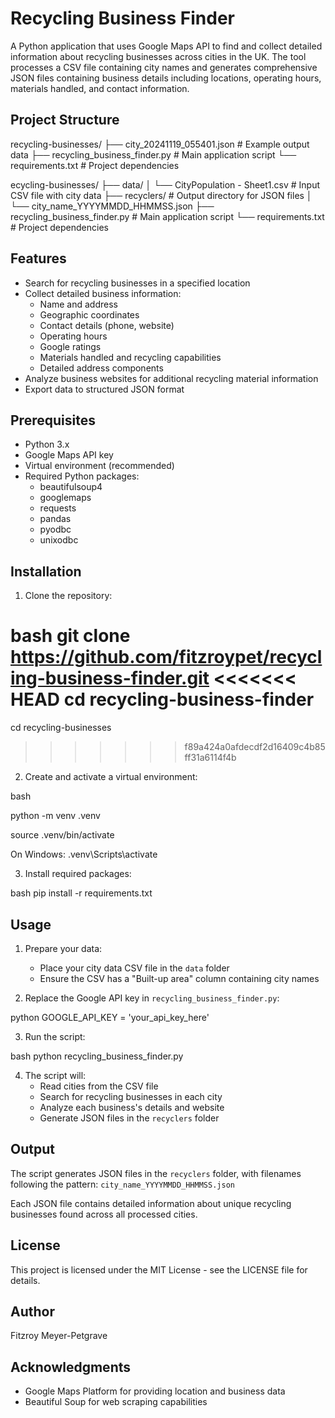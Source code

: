 # Recycling Business Finder

A Python application that uses Google Maps API to find and collect detailed information about recycling businesses across cities in the UK. The tool processes a CSV file containing city names and generates comprehensive JSON files containing business details including locations, operating hours, materials handled, and contact information.

## Project Structure

recycling-businesses/
├── city_20241119_055401.json # Example output data
├── recycling_business_finder.py # Main application script
└── requirements.txt # Project dependencies

ecycling-businesses/
├── data/
│ └── CityPopulation - Sheet1.csv # Input CSV file with city data
├── recyclers/ # Output directory for JSON files
│ └── city_name_YYYYMMDD_HHMMSS.json
├── recycling_business_finder.py # Main application script
└── requirements.txt # Project dependencies

## Features

- Search for recycling businesses in a specified location
- Collect detailed business information:
  - Name and address
  - Geographic coordinates
  - Contact details (phone, website)
  - Operating hours
  - Google ratings
  - Materials handled and recycling capabilities
  - Detailed address components
- Analyze business websites for additional recycling material information
- Export data to structured JSON format

## Prerequisites

- Python 3.x
- Google Maps API key
- Virtual environment (recommended)
- Required Python packages:
  - beautifulsoup4
  - googlemaps
  - requests
  - pandas
  - pyodbc
  - unixodbc

## Installation

1. Clone the repository:

bash
git clone https://github.com/fitzroypet/recycling-business-finder.git
<<<<<<< HEAD
cd recycling-business-finder
=======

cd recycling-businesses
>>>>>>> f89a424a0afdecdf2d16409c4b85ff31a6114f4b


2. Create and activate a virtual environment:

bash

python -m venv .venv


source .venv/bin/activate 


On Windows: .venv\Scripts\activate


3. Install required packages:

bash
pip install -r requirements.txt


## Usage

1. Prepare your data:
   - Place your city data CSV file in the `data` folder
   - Ensure the CSV has a "Built-up area" column containing city names

2. Replace the Google API key in `recycling_business_finder.py`:

python
GOOGLE_API_KEY = 'your_api_key_here'

3. Run the script:

bash
python recycling_business_finder.py

4. The script will:
   - Read cities from the CSV file
   - Search for recycling businesses in each city
   - Analyze each business's details and website
   - Generate JSON files in the `recyclers` folder

## Output

The script generates JSON files in the `recyclers` folder, with filenames following the pattern:
`city_name_YYYYMMDD_HHMMSS.json`

Each JSON file contains detailed information about unique recycling businesses found across all processed cities.

## License

This project is licensed under the MIT License - see the LICENSE file for details.

## Author

Fitzroy Meyer-Petgrave

## Acknowledgments

- Google Maps Platform for providing location and business data
- Beautiful Soup for web scraping capabilities


